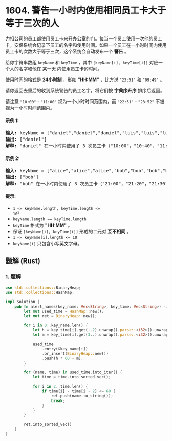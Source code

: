 # 1604. 警告一小时内使用相同员工卡大于等于三次的人
力扣公司的员工都使用员工卡来开办公室的门。每当一个员工使用一次他的员工卡，安保系统会记录下员工的名字和使用时间。如果一个员工在一小时时间内使用员工卡的次数大于等于三次，这个系统会自动发布一个 **警告** 。

给你字符串数组 `keyName` 和 `keyTime` ，其中 `[keyName[i], keyTime[i]]` 对应一个人的名字和他在 某一天 内使用员工卡的时间。

使用时间的格式是 **24小时制** ，形如 **"HH:MM"** ，比方说 `"23:51"` 和 `"09:49"` 。

请你返回去重后的收到系统警告的员工名字，将它们按 **字典序升序** 排序后返回。

请注意 `"10:00"` - `"11:00"` 视为一个小时时间范围内，而 `"22:51"` - `"23:52"` 不被视为一小时时间范围内。

#### 示例 1:
<pre>
<strong>输入:</strong> keyName = ["daniel","daniel","daniel","luis","luis","luis","luis"], keyTime = ["10:00","10:40","11:00","09:00","11:00","13:00","15:00"]
<strong>输出:</strong> ["daniel"]
<strong>解释:</strong> "daniel" 在一小时内使用了 3 次员工卡（"10:00"，"10:40"，"11:00"）。
</pre>

#### 示例 2:
<pre>
<strong>输入:</strong> keyName = ["alice","alice","alice","bob","bob","bob","bob"], keyTime = ["12:01","12:00","18:00","21:00","21:20","21:30","23:00"]
<strong>输出:</strong> ["bob"]
<strong>解释:</strong> "bob" 在一小时内使用了 3 次员工卡（"21:00"，"21:20"，"21:30"）。
</pre>

#### 提示:
* <code>1 <= keyName.length, keyTime.length <= 10<sup>5</sup></code>
* `keyName.length == keyTime.length`
* `keyTime` 格式为 **"HH:MM"** 。
* 保证 `[keyName[i], keyTime[i]]` 形成的二元对 **互不相同** 。
* `1 <= keyName[i].length <= 10`
* `keyName[i]` 只包含小写英文字母。

## 题解 (Rust)

### 1. 题解
```Rust
use std::collections::BinaryHeap;
use std::collections::HashMap;

impl Solution {
    pub fn alert_names(key_name: Vec<String>, key_time: Vec<String>) -> Vec<String> {
        let mut used_time = HashMap::new();
        let mut ret = BinaryHeap::new();

        for i in 0..key_name.len() {
            let h = key_time[i].get(..2).unwrap().parse::<i32>().unwrap();
            let m = key_time[i].get(3..).unwrap().parse::<i32>().unwrap();

            used_time
                .entry(&key_name[i])
                .or_insert(BinaryHeap::new())
                .push(h * 60 + m);
        }

        for (name, time) in used_time.into_iter() {
            let time = time.into_sorted_vec();

            for i in 2..time.len() {
                if time[i] - time[i - 2] <= 60 {
                    ret.push(name.to_string());
                    break;
                }
            }
        }

        ret.into_sorted_vec()
    }
}
```
